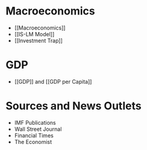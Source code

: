 # Macroeconomics
- [[Macroeconomics]]
- [[IS-LM Model]]
- [[Investment Trap]]
# GDP
- [[GDP]] and [[GDP per Capita]]

# Sources and News Outlets
- IMF Publications
- Wall Street Journal
- Financial Times
- The Economist